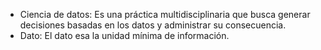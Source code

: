 - Ciencia de datos: Es una práctica multidisciplinaria que busca generar decisiones basadas en los datos y administrar su consecuencia.
- Dato: El dato esa la unidad mínima de información.